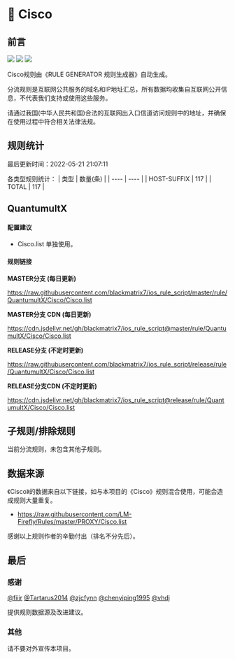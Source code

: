# 🧸 Cisco

## 前言

![](https://shields.io/badge/-移除重复规则-ff69b4) ![](https://shields.io/badge/-DOMAIN与DOMAIN--SUFFIX合并-green) ![](https://shields.io/badge/-IP--CIDR(6)合并-blueviolet) 

Cisco规则由《RULE GENERATOR 规则生成器》自动生成。

分流规则是互联网公共服务的域名和IP地址汇总，所有数据均收集自互联网公开信息，不代表我们支持或使用这些服务。

请通过我国(中华人民共和国)合法的互联网出入口信道访问规则中的地址，并确保在使用过程中符合相关法律法规。

## 规则统计

最后更新时间：2022-05-21 21:07:11

各类型规则统计：
| 类型 | 数量(条)  | 
| ---- | ----  |
| HOST-SUFFIX | 117  | 
| TOTAL | 117  | 


## QuantumultX 

#### 配置建议
- Cisco.list 单独使用。

#### 规则链接
**MASTER分支 (每日更新)**

https://raw.githubusercontent.com/blackmatrix7/ios_rule_script/master/rule/QuantumultX/Cisco/Cisco.list

**MASTER分支 CDN (每日更新)**

https://cdn.jsdelivr.net/gh/blackmatrix7/ios_rule_script@master/rule/QuantumultX/Cisco/Cisco.list

**RELEASE分支 (不定时更新)**

https://raw.githubusercontent.com/blackmatrix7/ios_rule_script/release/rule/QuantumultX/Cisco/Cisco.list

**RELEASE分支CDN (不定时更新)**

https://cdn.jsdelivr.net/gh/blackmatrix7/ios_rule_script@release/rule/QuantumultX/Cisco/Cisco.list

## 子规则/排除规则


当前分流规则，未包含其他子规则。

## 数据来源

《Cisco》的数据来自以下链接，如与本项目的《Cisco》规则混合使用，可能会造成规则大量重复。

- https://raw.githubusercontent.com/LM-Firefly/Rules/master/PROXY/Cisco.list


感谢以上规则作者的辛勤付出（排名不分先后）。

## 最后

### 感谢

[@fiiir](https://github.com/fiiir) [@Tartarus2014](https://github.com/Tartarus2014) [@zjcfynn](https://github.com/zjcfynn) [@chenyiping1995](https://github.com/chenyiping1995) [@vhdj](https://github.com/vhdj)

提供规则数据源及改进建议。

### 其他

请不要对外宣传本项目。